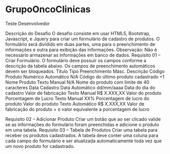 # GrupoOncoClinicas
Teste Desenvolvedor

Descrição do Desafio
O desafio consiste em usar HTML5, Bootstrap, Javascript, e Jquery para criar um formulário de cadastro de produtos. O formulário será dividido em duas partes, uma para o preenchimento de informações e outra para exibição das informações.
Observação: Não é necessário armazenar as informações em banco de dados.
Requisito 01 – Criar Formulário.
O formulário deve possuir os campos conforme a descrição da tabela abaixo. Os campos de preenchimento automáticos devem ser bloqueados.
Título	Tipo	Preenchimento	Másc.	Descrição
Código Produto	Numérico	Automático	N/A	Código do último produto cadastrado +1
Nome Produto	Texto	Manual	N/A	Nome do produto com limite de 40 caracteres
Data Cadastro	Data	Automático	dd/mm/aaaa	Data do dia do cadastro
Valor de fabricação	Texto	Manual	R$ X.XXX,XX	Valor do produto
Porcentagem de Lucro	Texto	Manual	XX%	Porcentagem de lucro do produto
Valor do produto	Texto	Automático	R$ X.XXX,XX	Valor de fabricação do produto + o valor equivalente a porcentagem de lucro

Requisito 02 – Adicionar Produto
Criar um botão que ao ser clicado valide se as informações do formulário foram preenchidas e adicione o produto em uma tabela. 
Requisito 03 – Tabela de Produtos
Criar uma tabela para receber os produtos cadastrados. A tabela deve conter uma coluna para cada campo do formulário e ser atualizada automaticamente toda vez que um novo produto for cadastrado.
